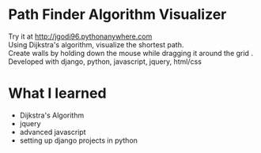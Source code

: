 # Path Finder Algorithm Visualizer
Try it at http://jgodi96.pythonanywhere.com<br />Using Dijkstra's algorithm, visualize the shortest path. <br /> Create walls by holding down the mouse while dragging it around the grid .<br /> Developed with django, python, javascript, jquery, html/css
# What I learned
* Dijkstra's Algorithm
* jquery
* advanced javascript
* setting up django projects in python
